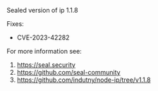 Sealed version of ip 1.1.8

Fixes:
- CVE-2023-42282

For more information see:
  1. https://seal.security
  2. https://github.com/seal-community
  3. https://github.com/indutny/node-ip/tree/v1.1.8
